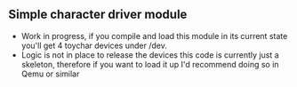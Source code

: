 ## Simple character driver module

* Work in progress, if you compile and load this module in its current state you'll get 4 toychar devices under /dev. 
* Logic is not in place to release the devices this code is currently just a skeleton, therefore if you want to load it up I'd recommend doing so in Qemu or similar
